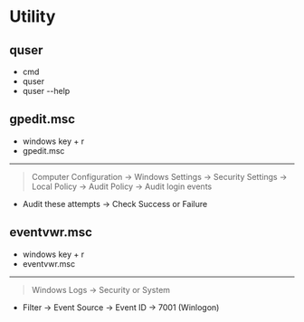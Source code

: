 # Utility

## quser

- cmd
- quser
- quser --help

## gpedit.msc

- windows key + r
- gpedit.msc

---

> Computer Configuration &rarr; Windows Settings &rarr; Security Settings &rarr; Local Policy &rarr; Audit Policy &rarr; Audit login events

- Audit these attempts &rarr; Check Success or Failure

## eventvwr.msc

- windows key + r
- eventvwr.msc

---

> Windows Logs &rarr; Security or System

- Filter &rarr; Event Source &rarr; Event ID &rarr; 7001 (Winlogon)
